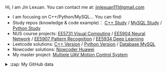 Hi, I am Jin Lexuan. You can contact me at: jinlexuan111@gmail.com

- I am focusing on C++/Python/MySQL... You can find:
- Study repos (knowledge & code example)： [C++ Study](https://github.com/JinLexuan/CPP-Study-Repo) / [MySQL Study](https://github.com/JinLexuan/MySQL-Study-Repo) / [Python Study](https://github.com/JinLexuan/python-study-repo)
- NUS course projects: [EE5731 Visual Computing](https://github.com/JinLexuan/NUS-EE5731-Visual-Computing-Projects) / [EE5904 Neural Network](https://github.com/JinLexuan/NUS-EE5904-ME5904-Neural-Network-Projects) / [EE5907 Pattern Recognition](https://github.com/JinLexuan/NUS-EE5907-Pattern-Recognition-Projects) / [EE5934 Deep Learning](https://github.com/JinLexuan/NUS-EE5934-Deep-Learning-Projects)
- Leetcode solutions: [C++ Version](https://github.com/JinLexuan/Leetcode-in-cpp)  / [Python Version](https://github.com/JinLexuan/Leetcode-in-python) / [Database MySQL](https://github.com/JinLexuan/Leetcode-database-question-MySQL)
- Nowcoder solutions: [Nowcoder Huawei](https://github.com/JinLexuan/Nowcoder-Huawei-questions-in-python)
- My master project: [Multiple UAV Motion Control System](https://github.com/JinLexuan/Multiple-UAV-Motion-Control-System)

<details close>
<summary>:zap: My GitHub data</summary>
  <img src="https://github-readme-stats.vercel.app/api?username=jjjllxx&show_icons=true&theme=nord" width="400px">
</details>
